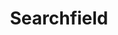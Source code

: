 ---
layout: pattern.njk
tags: 
    - legacy_it
    - legacy_components_it
    - page
key: searchfield-legacy_it
title: Searchfield
parent: components-legacy_it
image: legacy/overview/searchfield.webp
keywords: 
order: 220
availablelanguages: 
    - de
    - en
---